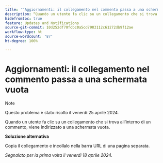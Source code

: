 ```yaml
---
title: '“Aggiornamenti: il collegamento nel commento passa a una schermata vuota”'
description: “Quando un utente fa clic su un collegamento che si trova all’interno di un commento, viene indirizzato a una schermata vuota. È disponibile una soluzione alternativa.”
hidefromtoc: true
feature: Updates and Notifications
source-git-commit: 10d252df70fcbc0a5cd7903112c61272db9f12ae
workflow-type: ht
source-wordcount: '87'
ht-degree: 100%

---
```



# Aggiornamenti: il collegamento nel commento passa a una schermata vuota

>[!NOTE]
>
>Questo problema è stato risolto il venerdì 25 aprile 2024.

Quando un utente fa clic su un collegamento che si trova all’interno di un commento, viene indirizzato a una schermata vuota.

**Soluzione alternativa**

Copia il collegamento e incollalo nella barra URL di una pagina separata.

_Segnalato per la prima volta il venerdì 18 aprile 2024._


